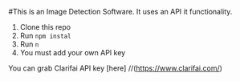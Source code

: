 #This is an Image Detection Software.
It uses an API it functionality.

1. Clone this repo
2. Run `npm instal`
3. Run `n`
4. You must add your own API key 

You can grab Clarifai API key [here] 
//(https://www.clarifai.com/)
